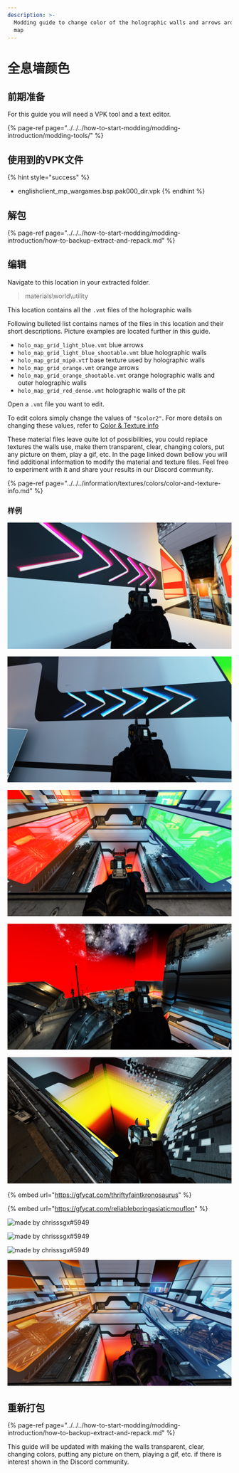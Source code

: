 ```yaml
---
description: >-
  Modding guide to change color of the holographic walls and arrows around the
  map
---
```


# 全息墙颜色

## 前期准备

For this guide you will need a VPK tool and a text editor.

{% page-ref page="../../../how-to-start-modding/modding-introduction/modding-tools/" %}

## 使用到的VPK文件

{% hint style="success" %}
* englishclient\_mp\_wargames.bsp.pak000\_dir.vpk
{% endhint %}

## 解包

{% page-ref page="../../../how-to-start-modding/modding-introduction/how-to-backup-extract-and-repack.md" %}

## 编辑 <a id="editing"></a>

Navigate to this location in your extracted folder.

> materials\world\utility

This location contains all the `.vmt` files of the holographic walls

Following bulleted list contains names of the files in this location and their short descriptions. Picture examples are located further in this guide.

* `holo_map_grid_light_blue.vmt` blue arrows
* `holo_map_grid_light_blue_shootable.vmt` blue holographic walls
* `holo_map_grid_mip0.vtf` base texture used by holographic walls
* `holo_map_grid_orange.vmt` orange arrows 
* `holo_map_grid_orange_shootable.vmt` orange holographic walls and outer holographic walls
* `holo_map_grid_red_dense.vmt` holographic walls of the pit

Open a `.vmt` file you want to edit.

To edit colors simply change the values of `"$color2"`. For more details on changing these values, refer to [Color & Texture info](https://noskill.gitbook.io/titanfall2/information/textures/colors/color-and-texture-info#usdlayercolor)

These material files leave quite lot of possibilities, you could replace textures the walls use, make them transparent, clear, changing colors, put any picture on them, play a gif, etc. In the page linked down bellow you will find additional information to modify the material and texture files. Feel free to experiment with it and share your results in our Discord community.

{% page-ref page="../../../information/textures/colors/color-and-texture-info.md" %}

### 样例

![As mentioned in the bulleted list these are orange arrows with &quot;$color2&quot; changed to &quot;\[3 0 1.65\]&quot;](../../../.gitbook/assets/titanfall-2-screenshot-2021.02.05-16.18.02.39.png)

![As mentioned in the bulleted list these are blue arrows with &quot;$color2&quot; changed to &quot;\[0 1.5 3\]&quot;](../../../.gitbook/assets/titanfall-2-screenshot-2021.02.05-16.18.33.95.png)

![As mentioned in the bulleted list these are orange holographic walls with &quot;$color2&quot; changed to &quot;\[4 0 0\]&quot; \(red\) and blue holographic walls with &quot;$color2&quot; changed to &quot;\[0 4 0\]&quot; \(green\)](../../../.gitbook/assets/titanfall-2-screenshot-2021.02.05-16.17.32.05.png)

![As mentioned in the bulleted list orange holographic walls use the same .vmt as outer holographic walls these are outer holographic walls](../../../.gitbook/assets/titanfall-2-screenshot-2021.02.05-16.58.39.64.png)

![As mentioned in the bulleted list these are holographic walls of the pit with &quot;$color2&quot; changed to &quot;\[4 4 0\]&quot; \(yellow\)](../../../.gitbook/assets/titanfall-2-screenshot-2021.02.05-17.16.37.14.png)

{% embed url="https://gfycat.com/thriftyfaintkronosaurus" %}

{% embed url="https://gfycat.com/reliableboringasiaticmouflon" %}

![made by chrisssgx\#5949](https://raw.githubusercontent.com/Wanty5883/Titanfall2/master/picture/WarGames%20-%20Holographic%20wall%20color1.png)

![made by chrisssgx\#5949](https://raw.githubusercontent.com/Wanty5883/Titanfall2/master/picture/WarGames%20-%20Holographic%20wall%20color2.png)

![made by chrisssgx\#5949](https://raw.githubusercontent.com/Wanty5883/Titanfall2/master/picture/WarGames%20-%20Holographic%20wall%20color3.png)

![Clear walls](../../../.gitbook/assets/titanfall-2-screenshot-2021.02.16-17.26.26.82.png)

## 重新打包

{% page-ref page="../../../how-to-start-modding/modding-introduction/how-to-backup-extract-and-repack.md" %}

This guide will be updated with making the walls transparent, clear, changing colors, putting any picture on them, playing a gif, etc. if there is interest shown in the Discord community.

